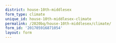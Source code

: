 ```yaml
---
district: house-10th-middlesex
form_type: climate
unique_id: house-10th-middlesex-climate
permalink: /2020bq/house-10th-middlesex/climate/
form_id: '201705916871054'
layout: form
---
```

